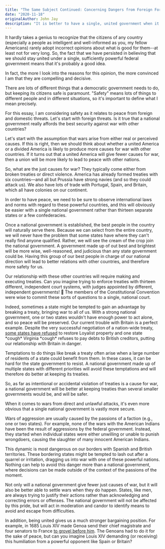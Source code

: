 ```yaml
---
title: "The Same Subject Continued: Concerning Dangers from Foreign Force and Influence"
date: "2020-11-18"
originalAuthor: John Jay
description: "It is better to have a single, united government when it comes to the dangers of war an international relations."
---
```


It hardly takes a genius to recognize that the citizens of any country (especially a people as intelligent and well-informed as you, my fellow Americans) rarely adopt incorrect opinions about what is good for them--at least not for very long. So, the fact that we have persisted in believing that we should stay united under a single, sufficiently powerful federal government means that it's probably a good idea.

In fact, the more I look into the reasons for this opinion, the more convinced I am that they are compelling and decisive.

There are lots of different things that a democratic government needs to do, but keeping its citizens safe is paramount. "Safety" means lots of things to different people and in different situations, so it's important to define what I mean precisely.

For this essay, I am considering safety as it relates to peace from foreign and domestic threats. Let's start with foreign threats. Is it true that a national government really affords the best security against war with other countries?

Let's start with the assumption that wars arise from either real or perceived causes. If this is right, then we should think about whether a united America or a divided America is likely to produce more causes for war with other countries. If it turns out that a united America will give fewer causes for war, then a union will be more likely to lead to peace with other nations.

So, what are the just causes for war? They typically come either from broken treaties or direct violence. America has already formed treaties with six countries&mdash;and all but Prussia have strong navies (and so they could attack us). We also have lots of trade with Portugal, Spain, and Britain, which all have colonies on our continent. <!-- This is a pretty big paraphrase -->

In order to have peace, we need to be sure to observe international laws and norms with regard to these powerful countries, and this will obviously be easier with a single national government rather than thirteen separate states or a few confederacies.

Once a national government is established, the best people in the country will naturally serve there. Because we can select from the entire country, we will never have the problem that some states have where they can't really find anyone qualified. Rather, we will see the cream of the crop join the national government. A government made up of out best and brightest will be more wise, well-reasoned, and judicious than any state government could be. Having this group of our best people in charge of our national direction will lead to better relations with other countries, and therefore more safety for us.

Our relationship with these other countries will require making and executing treaties. Can you imagine trying to enforce treaties with thirteen different, independent court systems, with judges appointed by different, independent governments! 🤮 The members of the Constitutional Convention were wise to commit these sorts of questions to a single, national court.

Indeed, sometimes a state might be tempted to gain an advantage by breaking a treaty, bringing war to all of us. With a strong national government, one or two states wouldn't have enough power to act alone, and so peace will be preserved. Our current trouble with Britain is a perfect example. Despite the very successful negotiation of a nation-wide treaty, [some states have refused](https://en.wikipedia.org/wiki/Treaty_of_Paris_%281783%29#Consequences) to restore Loyalist property and one state \*cough\* Virginia \*cough\* refuses to pay debts to British creditors, putting our relationship with Britain in danger.

Temptations to do things like break a treaty often arise when a large number of residents of a state could benefit from them. <!--Example here?--> In these cases, it can be hard for the state government to resist. A national government made up of multiple states with different priorities will avoid these temptations and will therefore do better at keeping its treaties.

So, as far as intentional or accidental violation of treaties is a cause for war, a national government will be better at keeping treaties than several smaller governments would be, and will be safer.

When it comes to wars from direct and unlawful attacks, it's even more obvious that a single national government is vastly more secure.

Wars of aggression are usually caused by the passions of a faction (e.g., one or two states). For example, none of the wars with the American Indians have been the result of aggressions by the federal government. Instead, they started when individual states were either unwilling or unable to punish wrongdoers, causing the slaughter of many innocent American Indians.

This dynamic is most dangerous on our borders with Spanish and British territories. These bordering states might be tempted to lash out after a quarrel or irritation, dragging us into war with one of these powerful nations. Nothing can help to avoid this danger more than a national government, where decisions can be made outside of the context of the passions of the moment.

Not only will a national government give fewer just causes of war, but it will also be better able to settle wars when they do happen. States, like men, are always trying to justify their actions rather than acknowledging and correcting errors or offenses. The national government will not be affected by this pride, but will act in moderation and candor to identify means to avoid and escape from difficulties.

In addition, being united gives us a much stronger bargaining position. For example, in 1685 Louis XIV made Genoa send their chief magistrate and four senators to France [to grovel before him](http://en.chateauversailles.fr/discover/history/key-dates/reception-doge-genoa-1685). The Genoans had to do it for the sake of peace, but can you imagine Louis XIV demanding (or receiving) this humiliation from a powerful opponent like Spain or Britain?
